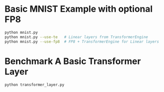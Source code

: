 # Basic MNIST Example with optional FP8

```bash
python mnist.py
python mnist.py --use-te   # Linear layers from TransformerEngine
python mnist.py --use-fp8  # FP8 + TransformerEngine for Linear layers
```

# Benchmark A Basic Transformer Layer

```bash
python transformer_layer.py
```
